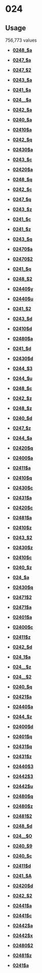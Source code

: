 # 024

## Usage

756,773 values

-   **[0248\_$a](../../tags/024/0248_a-1.md)**  

-   **[0247\_$a](../../tags/024/0247_a-2.md)**  

-   **[0247\_$2](../../tags/024/0247_2-3.md)**  

-   **[0243\_$a](../../tags/024/0243_a-4.md)**  

-   **[0241\_$a](../../tags/024/0241_a-5.md)**  

-   **[024\_\_$a](../../tags/024/024__a-6.md)**  

-   **[0242\_$a](../../tags/024/0242_a-7.md)**  

-   **[0240\_$a](../../tags/024/0240_a-8.md)**  

-   **[02410$a](../../tags/024/02410a-9.md)**  

-   **[0242\_$q](../../tags/024/0242_q-10.md)**  

-   **[02430$a](../../tags/024/02430a-11.md)**  

-   **[0243\_$c](../../tags/024/0243_c-12.md)**  

-   **[02420$a](../../tags/024/02420a-13.md)**  

-   **[0248\_$q](../../tags/024/0248_q-14.md)**  

-   **[0242\_$c](../../tags/024/0242_c-15.md)**  

-   **[0247\_$q](../../tags/024/0247_q-16.md)**  

-   **[0243\_$z](../../tags/024/0243_z-17.md)**  

-   **[0241\_$c](../../tags/024/0241_c-18.md)**  

-   **[0241\_$z](../../tags/024/0241_z-19.md)**  

-   **[0243\_$q](../../tags/024/0243_q-20.md)**  

-   **[02470$a](../../tags/024/02470a-21.md)**  

-   **[02470$2](../../tags/024/024702-22.md)**  

-   **[0241\_$q](../../tags/024/0241_q-23.md)**  

-   **[0248\_$2](../../tags/024/0248_2-24.md)**  

-   **[02440$y](../../tags/024/02440y-25.md)**  

-   **[02440$u](../../tags/024/02440u-26.md)**  

-   **[0241\_$2](../../tags/024/0241_2-27.md)**  

-   **[0243\_$d](../../tags/024/0243_d-28.md)**  

-   **[02410$d](../../tags/024/02410d-29.md)**  

-   **[02480$a](../../tags/024/02480a-30.md)**  

-   **[0241\_$d](../../tags/024/0241_d-31.md)**  

-   **[02430$d](../../tags/024/02430d-32.md)**  

-   **[0244\_$3](../../tags/024/0244_3-33.md)**  

-   **[0244\_$u](../../tags/024/0244_u-34.md)**  

-   **[0248\_$c](../../tags/024/0248_c-35.md)**  

-   **[0242\_$z](../../tags/024/0242_z-36.md)**  

-   **[0248\_$z](../../tags/024/0248_z-37.md)**  

-   **[0240\_$d](../../tags/024/0240_d-38.md)**  

-   **[0247\_$z](../../tags/024/0247_z-39.md)**  

-   **[0244\_$a](../../tags/024/0244_a-40.md)**  

-   **[02420$q](../../tags/024/02420q-41.md)**  

-   **[02400$a](../../tags/024/02400a-42.md)**  

-   **[02411$a](../../tags/024/02411a-43.md)**  

-   **[02410$q](../../tags/024/02410q-44.md)**  

-   **[02430$c](../../tags/024/02430c-45.md)**  

-   **[02431$a](../../tags/024/02431a-46.md)**  

-   **[02420$c](../../tags/024/02420c-47.md)**  

-   **[02481$a](../../tags/024/02481a-48.md)**  

-   **[02410$z](../../tags/024/02410z-49.md)**  

-   **[0243\_$2](../../tags/024/0243_2-50.md)**  

-   **[02430$z](../../tags/024/02430z-51.md)**  

-   **[02410$c](../../tags/024/02410c-52.md)**  

-   **[0240\_$z](../../tags/024/0240_z-53.md)**  

-   **[024\_$a](../../tags/024/024_a-54.md)**  

-   **[02430$q](../../tags/024/02430q-55.md)**  

-   **[02471$2](../../tags/024/024712-56.md)**  

-   **[02471$a](../../tags/024/02471a-57.md)**  

-   **[02401$a](../../tags/024/02401a-58.md)**  

-   **[02400$c](../../tags/024/02400c-59.md)**  

-   **[02411$z](../../tags/024/02411z-60.md)**  

-   **[0242\_$d](../../tags/024/0242_d-61.md)**  

-   **[024\_1$a](../../tags/024/024_1a-62.md)**  

-   **[024\_\_$z](../../tags/024/024__z-63.md)**  

-   **[024\_\_$2](../../tags/024/024__2-64.md)**  

-   **[0240\_$q](../../tags/024/0240_q-65.md)**  

-   **[02421$a](../../tags/024/02421a-66.md)**  

-   **[02440$a](../../tags/024/02440a-67.md)**  

-   **[0244\_$z](../../tags/024/0244_z-68.md)**  

-   **[02400$d](../../tags/024/02400d-69.md)**  

-   **[02401$q](../../tags/024/02401q-70.md)**  

-   **[02431$q](../../tags/024/02431q-71.md)**  

-   **[02431$z](../../tags/024/02431z-72.md)**  

-   **[02440$3](../../tags/024/024403-73.md)**  

-   **[02442$3](../../tags/024/024423-74.md)**  

-   **[02442$u](../../tags/024/02442u-75.md)**  

-   **[02480$q](../../tags/024/02480q-76.md)**  

-   **[02480$z](../../tags/024/02480z-77.md)**  

-   **[02481$2](../../tags/024/024812-78.md)**  

-   **[0248\_$d](../../tags/024/0248_d-79.md)**  

-   **[024\_\_$O](../../tags/024/024__o-80.md)**  

-   **[0240\_$9](../../tags/024/0240_9-81.md)**  

-   **[0240\_$c](../../tags/024/0240_c-82.md)**  

-   **[02411$d](../../tags/024/02411d-83.md)**  

-   **[0241\_$A](../../tags/024/0241_a-84.md)**  

-   **[02420$d](../../tags/024/02420d-85.md)**  

-   **[0242\_$2](../../tags/024/0242_2-86.md)**  

-   **[02441$a](../../tags/024/02441a-87.md)**  

-   **[02441$c](../../tags/024/02441c-88.md)**  

-   **[02442$a](../../tags/024/02442a-89.md)**  

-   **[02442$x](../../tags/024/02442x-90.md)**  

-   **[02480$2](../../tags/024/024802-91.md)**  

-   **[02481$z](../../tags/024/02481z-92.md)**  

-   **[0241$a](../../tags/024/0241a-93.md)**  


